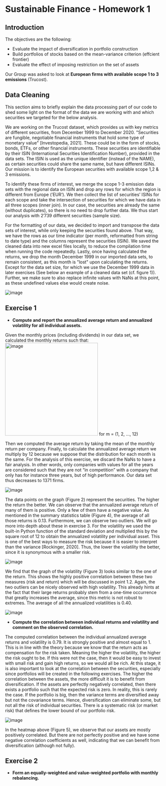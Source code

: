 # Sustainable Finance - Homework 1
## Introduction
The objectives are the following:

- Evaluate the impact of diversification in portfolio construction
- Build portfolios of stocks based on the mean-variance criterion (effcient frontier)
- Evaluate the effect of imposing restriction on the set of assets

Our Group was asked to look at **European firms with available scope 1 to 3 emissions** (Trucost).

## Data Cleaning
This section aims to briefly explain the data processing part of our code to shed some light on the format of the data we are working with and which securities we targeted for the below analysis.

We are working on the Trucost dataset, which provides us with key metrics of different securities, from December 1999 to December 2020. "Securities are fungible, negotiable financial instruments that hold some type of monetary value" [Investopedia, 2021]. These could be in the form of stocks, bonds, ETFs, or other financial instruments. These securities are identifiable by their ISIN (International Securities Identification Number), provided in the data sets. The ISIN is used as the
unique identifier (instead of the NAME), as certain securities could share the same name, but have different ISINs. Our mission is to identify the European securities with available scope 1,2 & 3 emissions.

To identify these firms of interest, we merge the scope 1-3 emission data sets with the regional data on ISIN and drop any rows for which the region is different from Europe (’EUR’). We then collect the list of securities’ ISINs for each scope and take the intersection of securities for which we have data in all three scopes (inner join). In our case, the securities are already the same (without duplicates), so there is no need to drop further data. We thus start our analysis with
2’739 different securities (sample size).

For the formatting of our data, we decided to import and transpose the data sets of interest, while only keeping the securities found above. That way, we have the rows as our time indicator (per month, reformatted from string to date type) and the columns represent the securities (ISIN). We saved the cleaned data into new excel files locally, to reduce the compilation time when running the code repeatedly. Lastly, once having calculated the returns, we drop the month December 1999 in our imported data sets, to remain consistent, as this month is "lost" upon calculating the returns. Except for the data set size, for which we use the December 1999 data in later exercises (See below an example of a cleaned data set (cf. figure 1)). Further, we make sure to also replace infinite values with NaNs at this point, as these undefined values else would create noise.

![image](https://user-images.githubusercontent.com/110820736/183402126-c9d54b9c-b753-4f0c-89d7-7c79da1a4b5f.png)


## Exercise 1

- **Compute and report the annualized average return and annualized volatility for
all individual assets.**

Given the monthly prices (including dividends) in our data set, we calculated the monthly returns such that:
<img width="300" alt="image" src="https://user-images.githubusercontent.com/110820736/183404380-e3fc86fc-410e-4f91-9f7a-4717b8c07bdb.png">
for m = (1, 2, ..., 12)

Then we computed the average return by taking the mean of the monthly return per company. Finally, to calculate the annualized average return we multiply by 12 because we suppose that the distribution for each month is the same. For the analysis of this exercise, we discard the NaNs to have a fair analysis. In other words, only companies with values for all the years are considered such that they are not “in competition” with a company that only has for instance three years, but of high performance. Our data set thus decreases to 1371 firms.

![image](https://user-images.githubusercontent.com/110820736/183404762-5584ff00-5e64-4331-a588-baf9f439ba1f.png)

The data points on the graph (Figure 2) represent the securities. The higher the return the better. We can observe that the annualized average return of many of them is positive. Only a few of them have a negative value. As mentioned in the summary statistics table (Figure 4), the average of all those returns is 0.13. Furthermore, we can observe two outliers. We will go more into depth about these in exercise 3. For the volatility we used the built-in Python function of the standard deviation and multiplied this by the square root of 12 to obtain the annualized volatility per individual asset. This is one of the best ways to measure the risk because it is easier to interpret than the variance [Rockinger, 2020]. Thus, the lower the volatility the better, since it is synonymous with a smaller risk.

![image](https://user-images.githubusercontent.com/110820736/183404948-151d0a9b-d9cd-4721-9888-cda7afc21bc0.png)

We find that the graph of the volatility (Figure 3) looks similar to the one of the return. This
shows the highly positive correlation between these two measures (risk and return) which will be
discussed in point 1.2. Again, the two outliers can be nicely observed with high volatility. This
already hints at the fact that their large returns probably stem from a one-time occurrence that
greatly increases the average, since this metric is not robust to extremes. The average of all the
annualized volatilities is 0.40.

![image](https://user-images.githubusercontent.com/110820736/183405022-d9e50f80-cf8e-4aa4-a860-df872dfb3aa0.png)

- **Compute the correlation between individual returns and volatility and comment
on the observed correlation.**

The computed correlation between the individual annualized average returns and volatility is 0.79. It is strongly positive and almost equal to 1. This is in line with the theory because we know that the return acts as compensation for the risk taken. Meaning the higher the volatility, the higher the risk ought to be. If this were not the case, then it would be easy to invest with small risk and gain high returns, so we would all be rich. At this stage, it is also important to look at the correlation between the securities, especially since portfolios will be created in the following exercises. The higher the correlation between the assets, the more difficult it is to benefit from diversification. If the assets are perfectly negatively correlated, then there exists a portfolio such that the expected risk is zero. In reality, this is rarely the case. If the portfolio is big, then the variance terms are diversified away but not the covariance terms. Hence, diversification can eliminate some, but not all the risk of individual securities. There is a systematic risk (or market risk) that defines the lower bound of our portfolio risk.

![image](https://user-images.githubusercontent.com/110820736/183405306-9ce6061c-479c-4a87-b81e-0beeffca8cd6.png)

In the heatmap above (Figure 5), we observe that our assets are mostly positively correlated.
But there are not perfectly positive and we have some negative correlation coefficients as well,
indicating that we can benefit from diversification (although not fully).

## Exercise 2

- **Form an equally-weighted and value-weighted portfolio with monthly rebalancing.**

